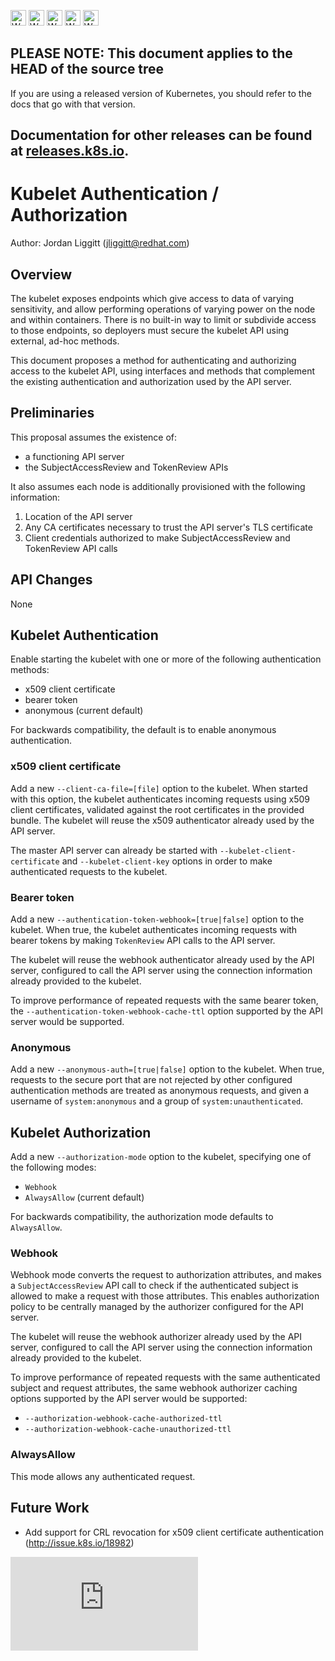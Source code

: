 <!-- BEGIN MUNGE: UNVERSIONED_WARNING -->

<!-- BEGIN STRIP_FOR_RELEASE -->

<img src="http://kubernetes.io/kubernetes/img/warning.png" alt="WARNING"
     width="25" height="25">
<img src="http://kubernetes.io/kubernetes/img/warning.png" alt="WARNING"
     width="25" height="25">
<img src="http://kubernetes.io/kubernetes/img/warning.png" alt="WARNING"
     width="25" height="25">
<img src="http://kubernetes.io/kubernetes/img/warning.png" alt="WARNING"
     width="25" height="25">
<img src="http://kubernetes.io/kubernetes/img/warning.png" alt="WARNING"
     width="25" height="25">

<h2>PLEASE NOTE: This document applies to the HEAD of the source tree</h2>

If you are using a released version of Kubernetes, you should
refer to the docs that go with that version.

Documentation for other releases can be found at
[releases.k8s.io](http://releases.k8s.io).
</strong>
--

<!-- END STRIP_FOR_RELEASE -->

<!-- END MUNGE: UNVERSIONED_WARNING -->

# Kubelet Authentication / Authorization

Author: Jordan Liggitt (jliggitt@redhat.com)

## Overview

The kubelet exposes endpoints which give access to data of varying sensitivity,
and allow performing operations of varying power on the node and within containers.
There is no built-in way to limit or subdivide access to those endpoints,
so deployers must secure the kubelet API using external, ad-hoc methods.

This document proposes a method for authenticating and authorizing access
to the kubelet API, using interfaces and methods that complement the existing
authentication and authorization used by the API server.

## Preliminaries

This proposal assumes the existence of:

* a functioning API server
* the SubjectAccessReview and TokenReview APIs

It also assumes each node is additionally provisioned with the following information:

1. Location of the API server
2. Any CA certificates necessary to trust the API server's TLS certificate
3. Client credentials authorized to make SubjectAccessReview and TokenReview API calls

## API Changes

None

## Kubelet Authentication

Enable starting the kubelet with one or more of the following authentication methods:

* x509 client certificate
* bearer token
* anonymous (current default)

For backwards compatibility, the default is to enable anonymous authentication.

### x509 client certificate

Add a new `--client-ca-file=[file]` option to the kubelet.
When started with this option, the kubelet authenticates incoming requests using x509
client certificates, validated against the root certificates in the provided bundle.
The kubelet will reuse the x509 authenticator already used by the API server.

The master API server can already be started with `--kubelet-client-certificate` and
`--kubelet-client-key` options in order to make authenticated requests to the kubelet.

### Bearer token

Add a new `--authentication-token-webhook=[true|false]` option to the kubelet.
When true, the kubelet authenticates incoming requests with bearer tokens by making
`TokenReview` API calls to the API server.

The kubelet will reuse the webhook authenticator already used by the API server, configured
to call the API server using the connection information already provided to the kubelet.

To improve performance of repeated requests with the same bearer token, the
`--authentication-token-webhook-cache-ttl` option supported by the API server
would be supported.

### Anonymous

Add a new `--anonymous-auth=[true|false]` option to the kubelet.
When true, requests to the secure port that are not rejected by other configured
authentication methods are treated as anonymous requests, and given a username
of `system:anonymous` and a group of `system:unauthenticated`.

## Kubelet Authorization

Add a new `--authorization-mode` option to the kubelet, specifying one of the following modes:
* `Webhook`
* `AlwaysAllow` (current default)

For backwards compatibility, the authorization mode defaults to `AlwaysAllow`.

### Webhook

Webhook mode converts the request to authorization attributes, and makes a `SubjectAccessReview`
API call to check if the authenticated subject is allowed to make a request with those attributes.
This enables authorization policy to be centrally managed by the authorizer configured for the API server.

The kubelet will reuse the webhook authorizer already used by the API server, configured
to call the API server using the connection information already provided to the kubelet.

To improve performance of repeated requests with the same authenticated subject and request attributes,
the same webhook authorizer caching options supported by the API server would be supported:

* `--authorization-webhook-cache-authorized-ttl`
* `--authorization-webhook-cache-unauthorized-ttl`

### AlwaysAllow

This mode allows any authenticated request.

## Future Work

* Add support for CRL revocation for x509 client certificate authentication (http://issue.k8s.io/18982)

<!-- BEGIN MUNGE: GENERATED_ANALYTICS -->
[![Analytics](https://kubernetes-site.appspot.com/UA-36037335-10/GitHub/docs/proposals/kubelet-auth.md?pixel)]()
<!-- END MUNGE: GENERATED_ANALYTICS -->
